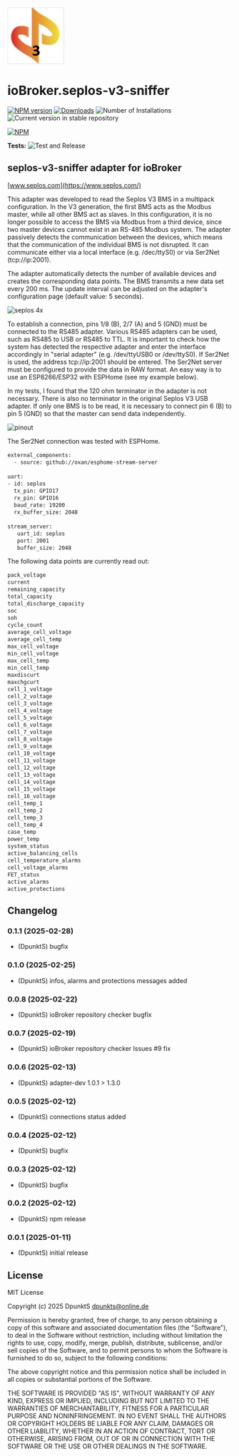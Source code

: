 ![Logo](admin/seplos-v3-sniffer.jpg)
# ioBroker.seplos-v3-sniffer

[![NPM version](https://img.shields.io/npm/v/iobroker.seplos-v3-sniffer.svg)](https://www.npmjs.com/package/iobroker.seplos-v3-sniffer)
[![Downloads](https://img.shields.io/npm/dm/iobroker.seplos-v3-sniffer.svg)](https://www.npmjs.com/package/iobroker.seplos-v3-sniffer)
![Number of Installations](https://iobroker.live/badges/seplos-v3-sniffer-installed.svg)
![Current version in stable repository](https://iobroker.live/badges/seplos-v3-sniffer-stable.svg)

[![NPM](https://nodei.co/npm/iobroker.seplos-v3-sniffer.png?downloads=true)](https://nodei.co/npm/iobroker.seplos-v3-sniffer/)

**Tests:** ![Test and Release](https://github.com/DpunktS/ioBroker.seplos-v3-sniffer/workflows/Test%20and%20Release/badge.svg)

## seplos-v3-sniffer adapter for ioBroker

[www.seplos.com](https://www.seplos.com/)

This adapter was developed to read the Seplos V3 BMS in a multipack configuration. In the V3 generation, the first BMS acts as the Modbus master, while all other BMS act as slaves. In this configuration, it is no longer possible to access the BMS via Modbus from a third device, since two master devices cannot exist in an RS-485 Modbus system. The adapter passively detects the communication between the devices, which means that the communication of the individual BMS is not disrupted. It can communicate either via a local interface (e.g. /dec/ttyS0) or via Ser2Net (tcp://ip:2001).

The adapter automatically detects the number of available devices and creates the corresponding data points. The BMS transmits a new data set every 200 ms. The update interval can be adjusted on the adapter's configuration page (default value: 5 seconds).

![seplos 4x](https://github.com/user-attachments/assets/9d710287-069d-44b6-acda-e96764642a33)

To establish a connection, pins 1/8 (B), 2/7 (A) and 5 (GND) must be connected to the RS485 adapter. Various RS485 adapters can be used, such as RS485 to USB or RS485 to TTL. It is important to check how the system has detected the respective adapter and enter the interface accordingly in "serial adapter" (e.g. /dev/ttyUSB0 or ​​/dev/ttyS0). If Ser2Net is used, the address tcp://ip:2001 should be entered. The Ser2Net server must be configured to provide the data in RAW format. An easy way is to use an ESP8266/ESP32 with ESPHome (see my example below).

In my tests, I found that the 120 ohm terminator in the adapter is not necessary. There is also no terminator in the original Seplos V3 USB adapter. If only one BMS is to be read, it is necessary to connect pin 6 (B) to pin 5 (GND) so that the master can send data independently.

![pinout](https://github.com/user-attachments/assets/1c8ec271-d20f-4a5d-baf4-87e5a98fc35a)

The Ser2Net connection was tested with ESPHome.
```
external_components:
  - source: github://oxan/esphome-stream-server

uart:
- id: seplos
  tx_pin: GPIO17
  rx_pin: GPIO16
  baud_rate: 19200
  rx_buffer_size: 2048

stream_server:
   uart_id: seplos
   port: 2001
   buffer_size: 2048
```

The following data points are currently read out:
```
pack_voltage
current
remaining_capacity
total_capacity
total_discharge_capacity
soc
soh
cycle_count
average_cell_voltage
average_cell_temp
max_cell_voltage
min_cell_voltage
max_cell_temp
min_cell_temp
maxdiscurt
maxchgcurt
cell_1_voltage
cell_2_voltage
cell_3_voltage
cell_4_voltage
cell_5_voltage
cell_6_voltage
cell_7_voltage
cell_8_voltage
cell_9_voltage
cell_10_voltage
cell_11_voltage
cell_12_voltage
cell_13_voltage
cell_14_voltage
cell_15_voltage
cell_16_voltage
cell_temp_1
cell_temp_2
cell_temp_3
cell_temp_4
case_temp
power_temp
system_status
active_balancing_cells
cell_temperature_alarms
cell_voltage_alarms
FET_status
active_alarms
active_protections
```

## Changelog
<!--
	Placeholder for the next version (at the beginning of the line):
	### **WORK IN PROGRESS**
-->
### 0.1.1 (2025-02-28)
* (DpunktS) bugfix

### 0.1.0 (2025-02-25)
* (DpunktS) infos, alarms and protections messages added

### 0.0.8 (2025-02-22)
* (DpunktS) ioBroker repository checker bugfix

### 0.0.7 (2025-02-19)
* (DpunktS) ioBroker repository checker Issues #9 fix

### 0.0.6 (2025-02-13)
* (DpunktS) adapter-dev 1.0.1 > 1.3.0

### 0.0.5 (2025-02-12)
* (DpunktS) connections status added

### 0.0.4 (2025-02-12)
* (DpunktS) bugfix

### 0.0.3 (2025-02-12)
* (DpunktS) bugfix

### 0.0.2 (2025-02-12)
* (DpunktS) npm release

### 0.0.1 (2025-01-11)
* (DpunktS) initial release

## License
MIT License

Copyright (c) 2025 DpunktS <dpunkts@online.de>

Permission is hereby granted, free of charge, to any person obtaining a copy
of this software and associated documentation files (the "Software"), to deal
in the Software without restriction, including without limitation the rights
to use, copy, modify, merge, publish, distribute, sublicense, and/or sell
copies of the Software, and to permit persons to whom the Software is
furnished to do so, subject to the following conditions:

The above copyright notice and this permission notice shall be included in all
copies or substantial portions of the Software.

THE SOFTWARE IS PROVIDED "AS IS", WITHOUT WARRANTY OF ANY KIND, EXPRESS OR
IMPLIED, INCLUDING BUT NOT LIMITED TO THE WARRANTIES OF MERCHANTABILITY,
FITNESS FOR A PARTICULAR PURPOSE AND NONINFRINGEMENT. IN NO EVENT SHALL THE
AUTHORS OR COPYRIGHT HOLDERS BE LIABLE FOR ANY CLAIM, DAMAGES OR OTHER
LIABILITY, WHETHER IN AN ACTION OF CONTRACT, TORT OR OTHERWISE, ARISING FROM,
OUT OF OR IN CONNECTION WITH THE SOFTWARE OR THE USE OR OTHER DEALINGS IN THE
SOFTWARE.
